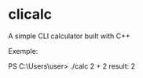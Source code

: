# clicalc
A simple CLI calculator built with C++

Exemple:

PS C:\Users\user> ./calc 2 + 2
result: 2
